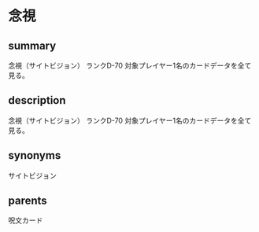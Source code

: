 # 念視

## summary
念視（サイトビジョン）
ランクD-70
対象プレイヤー1名のカードデータを全て見る。
## description
念視（サイトビジョン）
ランクD-70
対象プレイヤー1名のカードデータを全て見る。
## synonyms
サイトビジョン
## parents
呪文カード

